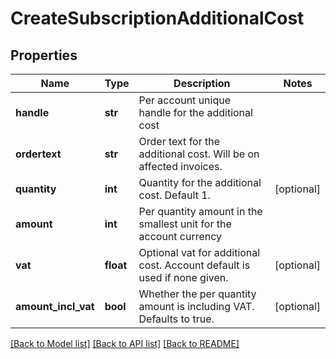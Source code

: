 # CreateSubscriptionAdditionalCost

## Properties
Name | Type | Description | Notes
------------ | ------------- | ------------- | -------------
**handle** | **str** | Per account unique handle for the additional cost | 
**ordertext** | **str** | Order text for the additional cost. Will be on affected invoices. | 
**quantity** | **int** | Quantity for the additional cost. Default 1. | [optional] 
**amount** | **int** | Per quantity amount in the smallest unit for the account currency | 
**vat** | **float** | Optional vat for additional cost. Account default is used if none given. | [optional] 
**amount_incl_vat** | **bool** | Whether the per quantity amount is including VAT. Defaults to true. | [optional] 

[[Back to Model list]](../README.md#documentation-for-models) [[Back to API list]](../README.md#documentation-for-api-endpoints) [[Back to README]](../README.md)


